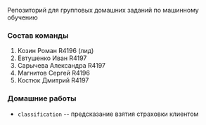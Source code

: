 Репозиторий для групповых домашних заданий по машинному обучению

### Состав команды

1. Козин Роман R4196 (лид)
2. Евтушенко Иван R4197
3. Сарычева Александра R4197
4. Магнитов Сергей R4196
5. Костюк Дмитрий R4197

### Домашние работы

* ```classification``` -- предсказание взятия страховки клиентом